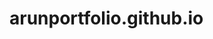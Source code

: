# arunportfolio.github.io
<!-- ## Portfolio-Website
Portfolio website build using HTML5, CSS3 and JavaScript.

<a href="/" target="_blank">**Visit Now** 💻</a>


## 📌 Technologies
HTML5 || CSS || JAVASCRIPT

### Extras : 
Particle.js, Typed.js, and Font Awesome

<h2>📬 Contact</h2>
